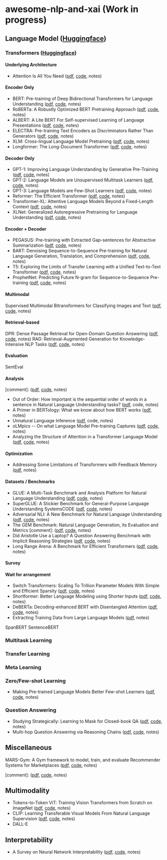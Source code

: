 # awesome-nlp-and-xai (Work in progress)

## Language Model ([Huggingface](https://huggingface.co/transformers/model_summary.html))

### Transformers ([Huggingface](https://huggingface.co/transformers/index.html))

#### Underlying Architecture

* Attention Is All You Need ([pdf](https://arxiv.org/pdf/1706.03762.pdf), [code](https://github.com/tensorflow/tensor2tensor), notes)

#### Encoder Only

* BERT: Pre-training of Deep Bidirectional Transformers for Language Understanding ([pdf](https://arxiv.org/pdf/1810.04805.pdf), [code](https://github.com/google-research/bert), notes)
* RoBERTa: A Robustly Optimized BERT Pretraining Approach ([pdf](https://arxiv.org/pdf/1907.11692.pdf), [code](https://github.com/pytorch/fairseq/blob/master/examples/roberta/README.md), notes)
* ALBERT: A Lite BERT For Self-supervised Learning of Language Presentations ([pdf](https://arxiv.org/pdf/1909.11942.pdf), [code](https://github.com/google-research/ALBERT), notes)
* ELECTRA: Pre-training Text Encoders as Discriminators Rather Than Generators ([pdf](https://arxiv.org/pdf/2003.10555.pdf), [code](https://github.com/google-research/electra), notes)
* XLM: Cross-lingual Language Model Pretraining ([pdf](https://arxiv.org/pdf/1901.07291.pdf), [code](https://github.com/facebookresearch/XLM), notes) 
* Longformer: The Long-Document Transformer ([pdf](https://arxiv.org/pdf/2004.05150.pdf), [code](https://github.com/allenai/longformer), notes)

#### Decoder Only

* GPT-1: Improving Language Understanding by Generative Pre-Training ([pdf](https://cdn.openai.com/research-covers/language-unsupervised/language_understanding_paper.pdf), [code](https://github.com/openai/finetune-transformer-lm), notes)
* GPT-2: Language Models are Unsupervised Multitask Learners ([pdf](https://cdn.openai.com/better-language-models/language_models_are_unsupervised_multitask_learners.pdf), [code](https://github.com/openai/gpt-2), notes)
* GPT-3: Language Models are Few-Shot Learners ([pdf](https://arxiv.org/pdf/2005.14165.pdf), [code](https://github.com/openai/gpt-3), notes)
* Reformer: The Efficient Transformer ([pdf](https://arxiv.org/pdf/2001.04451.pdf), [code](https://github.com/google/trax), notes)
* Transformer-XL: Attentive Language Models Beyond a Fixed-Length Context ([pdf](https://arxiv.org/pdf/1901.02860.pdf), [code](https://github.com/kimiyoung/transformer-xl?utm_source=catalyzex.com), notes)
* XLNet: Generalized Autoregressive Pretraining for Language Understanding ([pdf](https://arxiv.org/pdf/1906.08237.pdf), [code](https://github.com/zihangdai/xlnet), notes)

#### Encoder + Decoder 

* PEGASUS: Pre-training with Extracted Gap-sentences for Abstractive Summarization ([pdf](https://arxiv.org/pdf/1912.08777.pdf), [code](https://github.com/google-research/pegasus), notes)
* BART: Denoising Sequence-to-Sequence Pre-training for Natural Language Generation, Translation, and Comprehension ([pdf](https://arxiv.org/pdf/1910.13461.pdf), [code](https://github.com/pytorch/fairseq/blob/master/examples/bart/README.md), notes)
* T5: Exploring the Limits of Transfer Learning with a Unified Text-to-Text Transformer ([pdf](https://arxiv.org/pdf/1910.10683.pdf), [code](https://github.com/google-research/text-to-text-transfer-transformer), notes)
* ProphetNet: Predicting Future N-gram for Sequence-to-Sequence Pre-training ([pdf](https://arxiv.org/pdf/2001.04063.pdf), [code](https://github.com/microsoft/ProphetNet), notes) 
 
#### Multimodal

Supervised Multimodal Bitransformers for Classifying Images and Text ([pdf](https://arxiv.org/pdf/1909.02950.pdf), [code](https://github.com/facebookresearch/mmbt), notes)

#### Retrieval-based

DPR: Dense Passage Retrieval for Open-Domain Question Answering ([pdf](https://arxiv.org/pdf/2004.04906.pdf), [code](https://github.com/facebookresearch/DPR), notes)
RAG: Retrieval-Augmented Generation for Knowledge-Intensive NLP Tasks ([pdf](https://arxiv.org/pdf/2005.11401.pdf), [code](https://huggingface.co/transformers/model_doc/rag.html), notes)

#### Evaluation

SentEval

#### Analysis

[comment]: ([pdf](), [code](), notes)

* Out of Order: How important is the sequential order of words in a sentence in Natural Language Understanding tasks? ([pdf](https://arxiv.org/pdf/2012.15180.pdf), code, notes)
* A Primer in BERTology: What we know about how BERT works ([pdf](https://arxiv.org/pdf/2002.12327.pdf), notes)
* Unnatural Language Inference ([pdf](https://arxiv.org/pdf/2101.00010.pdf), code, notes)
* oLMpics -- On what Language Model Pre-training Captures ([pdf](https://arxiv.org/pdf/1912.13283.pdf), [code](https://github.com/alontalmor/oLMpics), notes)
* Analyzing the Structure of Attention in a Transformer Language Model ([pdf](https://www.aclweb.org/anthology/W19-4808.pdf), [code](), notes)

#### Optimization

* Addressing Some Limitations of Transformers with Feedback Memory ([pdf](https://arxiv.org/pdf/2002.09402.pdf), notes)

#### Datasets / Benchmarks

* GLUE: A Multi-Task Benchmark and Analysis Platform for Natural Language Understanding ([pdf](https://arxiv.org/pdf/1804.07461.pdf), [code](https://github.com/nyu-mll/GLUE-baselines), notes)
* SuperGLUE: A Stickier Benchmark for General-Purpose Language Understanding SystemsCODE ([pdf](https://arxiv.org/pdf/1905.00537.pdf), [code](https://github.com/nyu-mll/jiant), notes)
* Adversarial NLI: A New Benchmark for Natural Language Understanding ([pdf](https://arxiv.org/pdf/1910.14599.pdf), [code](https://github.com/facebookresearch/anli), notes)
* The GEM Benchmark: Natural Language Generation, its Evaluation and Metrics [comment]: ([pdf](https://arxiv.org/pdf/2102.01672.pdf), [code](), notes)
* Did Aristotle Use a Laptop? A Question Answering Benchmark with Implicit Reasoning Strategies ([pdf](https://arxiv.org/pdf/2101.02235.pdf), [code](), notes)
* Long Range Arena: A Benchmark for Efficient Transformers ([pdf](https://arxiv.org/pdf/2011.04006.pdf), [code](https://github.com/google-research/long-range-arena), notes)

#### Survey

#### Wait for arrangement

* Switch Transformers: Scaling To Trillion Parameter Models With Simple and Efficient Sparsity ([pdf](https://arxiv.org/pdf/2101.03961.pdf), [code](https://github.com/lab-ml/nn/tree/master/labml_nn/transformers/switch), notes)
* Shortformer: Better Language Modeling using Shorter Inputs ([pdf](https://arxiv.org/pdf/2012.15832.pdf), [code](https://github.com/ofirpress/shortformer), notes)
* DeBERTa: Decoding-enhanced BERT with Disentangled Attention ([pdf](https://arxiv.org/pdf/2006.03654.pdf), [code](https://github.com/microsoft/DeBERTa), notes)
* Extracting Training Data from Large Language Models ([pdf](https://arxiv.org/pdf/2012.07805.pdf), notes)
 
SpanBERT
SentenceBERT
 
### Multitask Learning

### Transfer Learning

### Meta Learning

### Zero/Few-shot Learning

* Making Pre-trained Language Models Better Few-shot Learners ([pdf](https://arxiv.org/pdf/2012.15723v1.pdf), [code](https://github.com/princeton-nlp/LM-BFF), notes)

### Question Answering

* Studying Strategically: Learning to Mask for Closed-book QA ([pdf](https://arxiv.org/pdf/2012.15856.pdf), [code](), notes) 
* Multi-hop Question Answering via Reasoning Chains ([pdf](https://arxiv.org/pdf/1910.02610.pdf), [code](), notes) 

## Miscellaneous

MARS-Gym: A Gym framework to model, train, and evaluate Recommender Systems for Marketplaces ([pdf](https://arxiv.org/pdf/2010.07035v1.pdf), [code](https://github.com/deeplearningbrasil/mars-gym), notes)


[comment]: ([pdf](), [code](), notes)

## Multimodality

* Tokens-to-Token ViT: Training Vision Transformers from Scratch on ImageNet ([pdf](https://arxiv.org/pdf/2101.11986.pdf), [code](https://github.com/yitu-opensource/T2T-ViT), notes)
* CLIP: Learning Transferable Visual Models From Natural Language Supervision ([pdf](https://cdn.openai.com/papers/Learning_Transferable_Visual_Models_From_Natural_Language_Supervision.pdf), [code](https://github.com/openai/CLIP), notes)
* DALL-E


## Interpretability

* A Survey on Neural Network Interpretability ([pdf](https://arxiv.org/pdf/2012.14261.pdf), [code](), notes)



